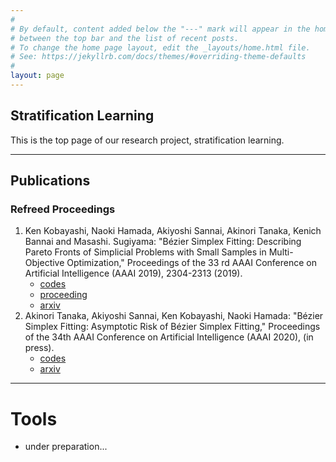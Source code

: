 ```yaml
---
#
# By default, content added below the "---" mark will appear in the home page
# between the top bar and the list of recent posts.
# To change the home page layout, edit the _layouts/home.html file.
# See: https://jekyllrb.com/docs/themes/#overriding-theme-defaults
#
layout: page
---
```



## Stratification Learning
This is the top page of our research project, stratification learning. 

---
## Publications

### Refreed Proceedings

1. Ken Kobayashi, Naoki Hamada, Akiyoshi Sannai, Akinori Tanaka, Kenich Bannai and Masashi. Sugiyama: "Bézier Simplex Fitting: Describing Pareto Fronts of Simplicial Problems with Small Samples in Multi-Objective Optimization," Proceedings of the 33 rd AAAI Conference on Artificial Intelligence (AAAI 2019), 2304-2313 (2019).
    - [codes](https://github.com/rafcc/aaai-19.2786)
    - [proceeding](https://aaai.org/ojs/index.php/AAAI/article/view/4069)
    - [arxiv](https://arxiv.org/abs/1812.05222)
1. Akinori Tanaka, Akiyoshi Sannai, Ken Kobayashi, Naoki Hamada: "Bézier Simplex Fitting: Asymptotic Risk of Bézier Simplex Fitting," Proceedings of the 34th AAAI Conference on Artificial Intelligence (AAAI 2020), (in press).
    - [codes](https://github.com/rafcc/aaai-20.1534)
    - [arxiv](https://arxiv.org/abs/1906.06924)

---
# Tools
- under preparation...
